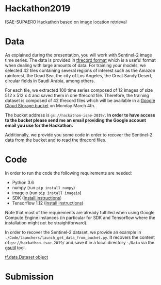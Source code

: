 # Hackathon2019
ISAE-SUPAERO Hackathon based on image location retrieval

# Data
As explained during the presentation, you will work with Sentinel-2 image time series. The data is provided in [tfrecord format](https://www.tensorflow.org/tutorials/load_data/tf_records) which is a useful format when dealing with large amounts of data. For training your models, we selected 42 tiles containing several regions of interest such as the Amazon rainforest, the Dead Sea, the city of Los Angeles, the Great Sandy Desert, circular fields in Saudi Arabia, among others.

For each tile, we extracted 100 time series composed of 12 images of size 512 x 512 x 4 and saved them in one tfrecord file. Therefore, the training dataset is composed of 42 tfrecord files which will be available in a [Google Cloud Storage bucket](https://cloud.google.com/storage/docs/key-terms#buckets) on Monday March 4th.

The bucket address is `gs://hackathon-isae-2019/`. **In order to have access to the bucket please send me an email providing the Google account email you use for the Hackathon.**

Additionally, we provide you some code in order to recover the Sentinel-2 data from the bucket and to read the tfrecord files.

# Code
In order to run the code the following requirements are needed:

- Python 3.6
- numpy (run `pip install numpy`)
- imageio (run `pip install imageio`)
- SDK ([Install instructions](https://cloud.google.com/sdk/docs/downloads-apt-get))
- Tensorflow 1.12 ([Install instructions](https://www.tensorflow.org/install))

Note that most of the requirements are already fulfilled when using Google Compute Engine instances (in particular for SDK and Tensorflow where the installation might not be straightforward).

In order to recover the Sentinel-2 dataset, we provide an example in `./Code/launchers/launch_get_data_from_bucket.py`. It recovers the content of `gs://hackathon-isae-2019/` and save it in a local directory `~/Data` via the [gsutil](https://cloud.google.com/storage/docs/gsutil) tool.

[tf.data.Dataset object](https://www.tensorflow.org/guide/datasets)

# Submission
